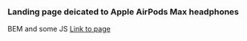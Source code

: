 ### Landing page deicated to **Apple AirPods Max** headphones
BEM and some JS
[Link to page](https://github.com/rahmanoff/airpods-max)
